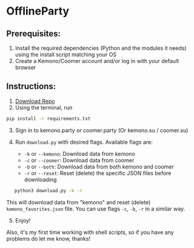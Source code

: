 
# OfflineParty

## Prerequisites:

1. Install the required dependencies (Python and the modules it needs) using the install script matching your OS
2. Create a Kemono/Coomer account and/or log in with your default browser

## Instructions: 

1. [Download Repo](https://github.com/2000GHz/OfflineParty/archive/refs/heads/main.zip)
2. Using the terminal, run 
```bash 
pip install -r requirements.txt
```
3. Sign in to kemono.party or coomer.party (Or kemono.su / coomer.su)

4. Run `download.py` with desired flags. Available flags are:
    - `-k` or `--kemono`: Download data from kemono
    - `-c` or `--coomer`: Download data from coomer
    - `-b` or `--both`: Download data from both kemono and coomer
    - `-r` or `--reset`: Reset (delete) the specific JSON files before downloading
```bash
   python3 download.py -k -r
```
This will download data from "kemono" and reset (delete) `kemono_favorites.json` file. You can use flags `-c`, `-b`, `-r` in a similar way.

5. Enjoy!

Also, it's my first time working with shell scripts, so if you have any problems do let me know, thanks! 
